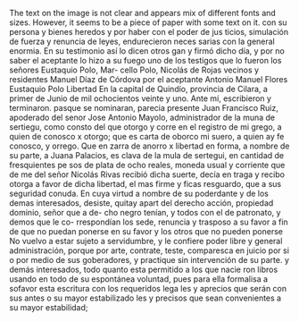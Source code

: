 The text on the image is not clear and appears mix of different fonts and sizes. However, it seems to be a piece of paper with some text on it.
con su persona y bienes heredos y por haber con el poder de jus
ticios, simulación de fuerza y renuncia de leyes, endurecieron neces
sarias con la general enormia. En su testimonio así lo dicen otros
gan y firmó dicho día, y por no saber el aceptante lo hizo a su fuego uno de los testigos que lo fueron los señores Eustaquio Polo, Mar- cello Polo, Nicolás de Rojas vecinos y residentes Manuel Díaz de Córdova por el aceptante
Antonio Manuel Flores
Eustaquio Polo
Libertad
En la capital de Quindío, provincia de Cilara, a primer de Junio de mil ochocientos veinte y uno. Ante mí, escribieron y terminaron.
pasque se nominaran, parecia presente Juan Francisco Ruiz, apoderado del senor Jose Antonio Mayolo, administrador de la muna de sertiegu, como consto del que otorgo y corre en el registro de mi grego, a quien de conosco x otorgo; que es carta de oborco
mi suero, a quien ay fe conosco, y orrego. Que en zarra de anorro x
libertad en forma, a nombre de su parte, a Juana Palacios, es
clava de la mula de sertegui, en cantidad de fresquientes pe
sos de plata de ocho reales, moneda usual y corriente que de
me del señor Nicolás Rivas recibió dicha suerte, decía en
traga y recibo otorga a favor de dicha libertad, el mas firme y
ficas resguardo, que a sus seguridad conuda. En cuya virtud a
nombre de su poderdante y de los demas interesados, desiste, quitay
apart del derecho acción, propiedad dominio, señor que a de- cho negro tenían, y todos con el de patronato, y demos que le co- rrespondían los sede, renuncia y trasposo a su favor a fin de que no puedan ponerse en su favor y los otros que no pueden ponerse
No vuelvo a estar sujeto a servidumbre, y le confiere poder libre y general administración, porque por arte, contrate, teste, comparesca en juicio por si o por medio de sus goberadores, y practique sin intervención de su parte.
y demás interesados, todo quanto esta permitido a los que nacie ron libros usando en todo de su espontánea voluntad, pues para ella formalisa a sofavor esta escritura con los requeridos lega les y aprecios que serán con sus antes o su mayor estabilizado
les y precisos que sean convenientes a su mayor estabilidad;